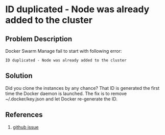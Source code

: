 #  ID duplicated - Node was already added to the cluster

## Problem Description

Docker Swarm Manage fail to start with following error:

```
ID duplicated - Node was already added to the cluster
```

## Solution

Did you clone the instances by any chance?
That ID is generated the first time the Docker daemon is launched.
The fix is to remove ~/.docker/key.json and let Docker re-generate the ID.

## References

1. [github issue](https://github.com/docker/swarm/issues/362#issuecomment-242256499)
